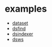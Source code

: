 
# examples

+ [dataset](dataset/)
+ [dsfind](dsfind/)
+ [dsindexer](dsindexer/)
+ [dsws](dsws/)























































